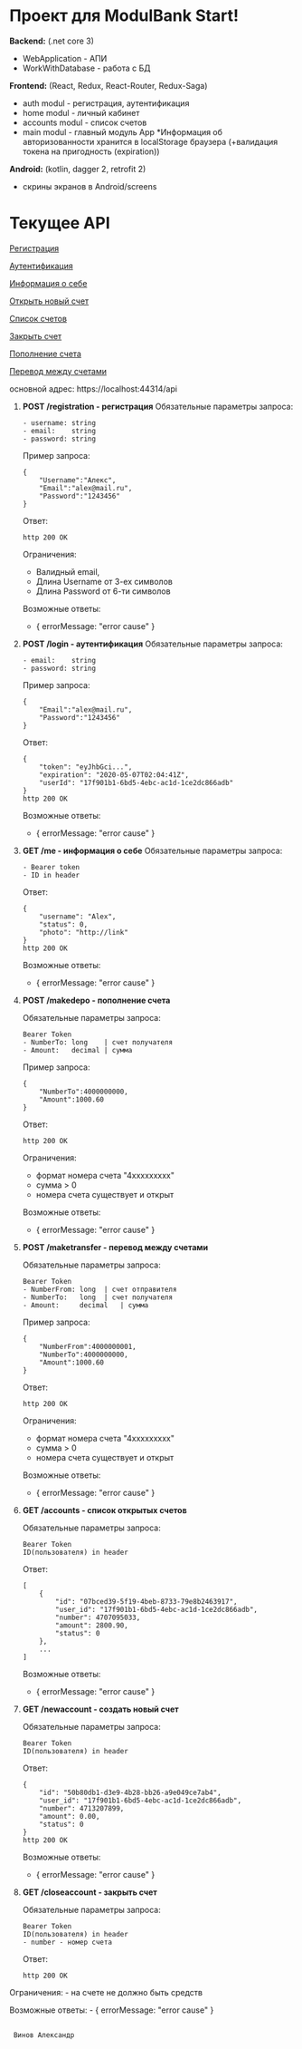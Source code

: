 


# Проект для ModulBank Start!

**Backend:** (.net core 3)
 - 	WebApplication - АПИ	
 - 	WorkWithDatabase - работа с БД

**Frontend:** (React, Redux, React-Router, Redux-Saga)
 - 	auth modul - регистрация, аутентификация
 - home modul - личный кабинет
 - accounts modul - список счетов
 - main modul - главный модуль App
 *Информация об авторизованности хранится в localStorage браузера (+валидация токена на пригодность (expiration))

**Android:** (kotlin, dagger 2, retrofit 2)
 - 	скрины экранов в Android/screens
 
# Текущее API

[Регистрация](#registration)

[Аутентификация](#login)

[Информация о себе](#me)
<br>

[Открыть новый счет](#newaccount)

[Список счетов](#accounts)

[Закрыть счет](#closeaccount)
<br>

[Пополнение счета](#makedepo)

[Перевод между счетами](#maketransfer)


основной адрес: https://localhost:44314/api


 1. **POST /<a name="registration">registration</a> - регистрация**
Обязательные параметры запроса:
	
		- username: string
		- email:    string
		- password: string
	Пример запроса:

		{
			"Username":"Алекс",
			"Email":"alex@mail.ru",
			"Password":"1243456"
		}
	Ответ:

		http 200 ОК
		
	Ограничения:
	- Валидный email,
	- Длина Username от 3-ех символов
	- Длина Password от 6-ти символов

	Возможные ответы:
	- { errorMessage: "error cause" }

 2. **POST /<a name="login">login</a> - аутентификация**
	Обязательные параметры запроса:
		
		- email:    string
		- password: string
	Пример запроса:

		{
			"Email":"alex@mail.ru",
			"Password":"1243456"
		}
	Ответ:

		{
			"token": "eyJhbGci...",
			"expiration": "2020-05-07T02:04:41Z",
			"userId": "17f901b1-6bd5-4ebc-ac1d-1ce2dc866adb"
		}
		http 200 ОК
	Возможные ответы:

	- { errorMessage: "error cause" }

 3. **GET /<a name="me">me</a> - информация о себе**
	Обязательные параметры запроса:
		
		- Bearer token
		- ID in header

	Ответ:

		{
			"username": "Alex",
			"status": 0,
			"photo": "http://link"
		}
		http 200 ОК
	Возможные ответы:

	- { errorMessage: "error cause" }

 4. **POST /<a name="makedepo">makedepo</a> - пополнение счета**
	
	Обязательные параметры запроса:
		
		Bearer Token
		- NumberTo: long 	| счет получателя
		- Amount:   decimal	| сумма
	Пример запроса:

		{
			"NumberTo":4000000000,
			"Amount":1000.60
		}
	Ответ:
			
		http 200 ОК
	Ограничения:
	- формат номера счета "4ххххххххх" 
	- сумма > 0
	- номера счета существует и открыт

	Возможные ответы:

	- { errorMessage: "error cause" }

 5. **POST /<a name="maketransfer">maketransfer</a> - перевод между счетами**
	
	Обязательные параметры запроса:
		
		Bearer Token
		- NumberFrom: long	| счет отправителя
		- NumberTo:   long 	| счет получателя
		- Amount:     decimal	| сумма
	Пример запроса:

		{
			"NumberFrom":4000000001,
			"NumberTo":4000000000,
			"Amount":1000.60
		}
	Ответ:
	
		http 200 ОК
		
	Ограничения:
	- формат номера счета "4ххххххххх" 
	- сумма > 0
	- номера счета существует и открыт

	Возможные ответы:

	- { errorMessage: "error cause" }

 6. **GET /<a name="accounts">accounts</a> - список открытых счетов**
	
	Обязательные параметры запроса:
		
		Bearer Token
		ID(пользователя) in header
	
	Ответ:
			
		[
			{
				"id": "07bced39-5f19-4beb-8733-79e8b2463917",
				"user_id": "17f901b1-6bd5-4ebc-ac1d-1ce2dc866adb",
				"number": 4707095033,
				"amount": 2800.90,
				"status": 0
			},
			...
		]

	Возможные ответы:

	- { errorMessage: "error cause" }

 7. **GET /<a name="newaccount">newaccount</a> - создать новый счет**
	
	Обязательные параметры запроса:
		
		Bearer Token
		ID(пользователя) in header
	
	Ответ:
			
		{
			"id": "50b80db1-d3e9-4b28-bb26-a9e049ce7ab4",
			"user_id": "17f901b1-6bd5-4ebc-ac1d-1ce2dc866adb",
			"number": 4713207899,
			"amount": 0.00,
			"status": 0
		}
		http 200 ОК

	Возможные ответы:

	- { errorMessage: "error cause" }

 8. **GET /<a name="closeaccount">closeaccount</a> - закрыть счет**
	
	Обязательные параметры запроса:
		
		Bearer Token
		ID(пользователя) in header
		- number - номер счета
	
	Ответ:
		
		http 200 ОК

Ограничения:
	- на счете не должно быть средств
	
Возможные ответы:
	- { errorMessage: "error cause" }
	
## 
	 Винов Александр

